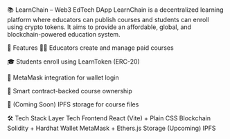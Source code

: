 📚 LearnChain – Web3 EdTech DApp
LearnChain is a decentralized learning platform where educators can publish courses and students can enroll using crypto tokens. It aims to provide an affordable, global, and blockchain-powered education system.

🚀 Features
👩‍🏫 Educators create and manage paid courses

🎓 Students enroll using LearnToken (ERC-20)

🔐 MetaMask integration for wallet login

🧾 Smart contract-backed course ownership

📁 (Coming Soon) IPFS storage for course files

🛠 Tech Stack
Layer	Tech
Frontend	React (Vite) + Plain CSS
Blockchain	Solidity + Hardhat
Wallet	MetaMask + Ethers.js
Storage	(Upcoming) IPFS
